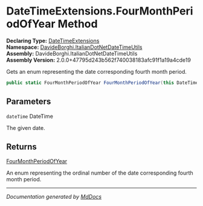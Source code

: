 ﻿<!--  
  <auto-generated>   
    The contents of this file were generated by a tool.  
    Changes to this file may be list if the file is regenerated  
  </auto-generated>   
-->

# DateTimeExtensions.FourMonthPeriodOfYear Method

**Declaring Type:** [DateTimeExtensions](../index.md)  
**Namespace:** [DavideBorghi.ItalianDotNetDateTimeUtils](../../index.md)  
**Assembly:** DavideBorghi.ItalianDotNetDateTimeUtils  
**Assembly Version:** 2.0.0+47795d243b562f740038183afc91f1a19a4cde19

Gets an enum representing the date corresponding fourth month period.

```csharp
public static FourMonthPeriodOfYear FourMonthPeriodOfYear(this DateTime dateTime);
```

## Parameters

`dateTime`  DateTime

The given date.

## Returns

[FourMonthPeriodOfYear](../../DateTimeEnums/FourMonthPeriodOfYear/index.md)

An enum representing the ordinal number of the date corresponding fourth month period.

___

*Documentation generated by [MdDocs](https://github.com/ap0llo/mddocs)*

